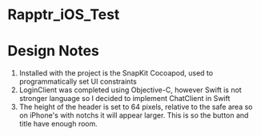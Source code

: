 # Rapptr_iOS_Test

# Design Notes
1. Installed with the project is the SnapKit Cocoapod, used to programmatically set UI constraints
2. LoginClient was completed using Objective-C, however Swift is not stronger language so I decided to implement ChatClient in Swift
3. The height of the header is set to 64 pixels, relative to the safe area so on iPhone's with notchs it will appear larger. This is so the button and title have enough room.

